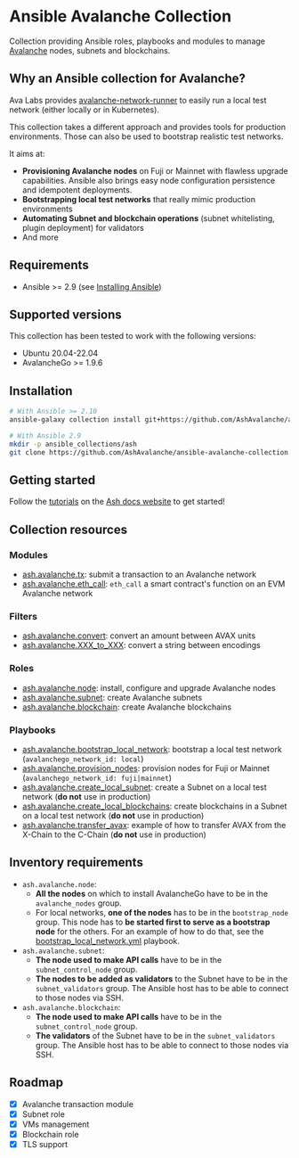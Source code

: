 # Ansible Avalanche Collection

Collection providing Ansible roles, playbooks and modules to manage [Avalanche](https://docs.avax.network/) nodes, subnets and blockchains.

## Why an Ansible collection for Avalanche?

Ava Labs provides [avalanche-network-runner](https://github.com/ava-labs/avalanche-network-runner) to easily run a local test network (either locally or in Kubernetes).

This collection takes a different approach and provides tools for production environments. Those can also be used to bootstrap realistic test networks.

It aims at:

- **Provisioning Avalanche nodes** on Fuji or Mainnet with flawless upgrade capabilities. Ansible also brings easy node configuration persistence and idempotent deployments.
- **Bootstrapping local test networks** that really mimic production environments
- **Automating Subnet and blockchain operations** (subnet whitelisting, plugin deployment) for validators
- And more

## Requirements

- Ansible >= 2.9 (see [Installing Ansible](https://docs.ansible.com/ansible/latest/installation_guide/intro_installation.html))

## Supported versions

This collection has been tested to work with the following versions:

- Ubuntu 20.04-22.04
- AvalancheGo >= 1.9.6

## Installation

```sh
# With Ansible >= 2.10
ansible-galaxy collection install git+https://github.com/AshAvalanche/ansible-avalanche-collection.git

# With Ansible 2.9
mkdir -p ansible_collections/ash
git clone https://github.com/AshAvalanche/ansible-avalanche-collection.git ansible_collections/ash/avalanche
```

## Getting started

Follow the [tutorials](https://docs.ash.center/docs/tools/ansible-avalanche-collection/tutorials/local-test-network) on the [Ash docs website](https://docs.ash.center/) to get started!

## Collection resources

### Modules

- [ash.avalanche.tx](./plugins/modules): submit a transaction to an Avalanche network
- [ash.avalanche.eth_call](./plugins/modules): `eth_call` a smart contract's function on an EVM Avalanche network

### Filters

- [ash.avalanche.convert](./plugins/filter): convert an amount between AVAX units
- [ash.avalanche.XXX_to_XXX](./plugins/filter): convert a string between encodings

### Roles

- [ash.avalanche.node](./roles/node): install, configure and upgrade Avalanche nodes
- [ash.avalanche.subnet](./roles/subnet): create Avalanche subnets
- [ash.avalanche.blockchain](./roles/blockchain): create Avalanche blockchains

### Playbooks

- [ash.avalanche.bootstrap_local_network](./playbooks/bootstrap_local_network.yml): bootstrap a local test network (`avalanchego_network_id: local`)
- [ash.avalanche.provision_nodes](./playbooks/provision_nodes.yml): provision nodes for Fuji or Mainnet (`avalanchego_network_id: fuji|mainnet`)
- [ash.avalanche.create_local_subnet](./playbooks/create_local_subnet.yml): create a Subnet on a local test network (**do not** use in production)
- [ash.avalanche.create_local_blockchains](./playbooks/create_local_blockchains.yml): create blockchains in a Subnet on a local test network (**do not** use in production)
- [ash.avalanche.transfer_avax](./playbooks/transfer_avax.yml): example of how to transfer AVAX from the X-Chain to the C-Chain (**do not** use in production)

## Inventory requirements

- `ash.avalanche.node`:
  - **All the nodes** on which to install AvalancheGo have to be in the `avalanche_nodes` group.
  - For local networks, **one of the nodes** has to be in the `bootstrap_node` group. This node has to **be started first to serve as a bootstrap node** for the others. For an example of how to do that, see the [bootstrap_local_network.yml](../../playbooks/bootstrap_local_network.yml) playbook.
- `ash.avalanche.subnet`:
  - **The node used to make API calls** have to be in the `subnet_control_node` group.
  - **The nodes to be added as validators** to the Subnet have to be in the `subnet_validators` group. The Ansible host has to be able to connect to those nodes via SSH.
- `ash.avalanche.blockchain`:
  - **The node used to make API calls** have to be in the `subnet_control_node` group.
  - **The validators** of the Subnet have to be in the `subnet_validators` group. The Ansible host has to be able to connect to those nodes via SSH.

## Roadmap

- [x] Avalanche transaction module
- [x] Subnet role
- [x] VMs management
- [x] Blockchain role
- [x] TLS support
